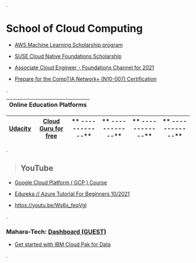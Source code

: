


.

# School of Cloud Computing



- [AWS Machine Learning Scholarship program](https://github.com/nancyalaswad90/AWS-Machine-Learning-Scholarship-program)



- [SUSE Cloud Native Foundations Scholarship](https://github.com/nancyalaswad90/SUSE-Cloud-Native-Foundations-Scholarship/blob/main/README.md)



-  [Associate Cloud Engineer - Foundations Channel for 2021 ](https://app.pluralsight.com/channels/details/db285911-816c-4297-80e1-ed08e58ce974)



- [Prepare for the CompTIA Network+ (N10-007) Certification](https://github.com/nancyalaswad90/Prepare-for-the-CompTIA-Network-N10-007-Certification)




.


| **Online Education Platforms**|
 | ------------ | 

| **[Udacity ]()** | **[Cloud Guru for free](https://acloudguru.com/content/cloud-learning-for-free?mkt_tok=MzA2LURVUC03NDUAAAF_RgYqpjvbFqWanxHfRJn8fe5qWiA5_Luvmsm-eRlTRFDJY3yE5QKkxVx3DtuTouY_wE-SwddoScvf2ulV6EJomVwW0DaOPYPYVj8JP_dHigMxEHLT&oid=&promo=&utm_campaign=freemium&utm_content=&utm_medium=email&utm_source=ps&utm_term=&vid=7014Q000001ySrRQAU)**|** ------------** |  ** ------------**|  ** ------------**| ** ------------**| 
| ------------ | ------------ | ------------ |------------ | ------------ | ------------ |




.





> ## YouTube

 - [Google Cloud Platform ( GCP ) Course](https://www.youtube.com/watch?v=gud65lqebrc)


 - [Edureka // Azure Tutorial For Beginners  10/2021](https://www.youtube.com/watch?v=6Xsoij6qWdE)


- https://youtu.be/Ws6x_feqVgI

.

###  Mahara-Tech: [Dashboard (GUEST)](https://maharatech.gov.eg/?)

 - [Get started with IBM Cloud Pak for Data](https://github.com/nancyalaswad90/Get-started-with-IBM-Cloud-Pak-for-Data-Understand-its-functions-/blob/main/README.md)


. 

